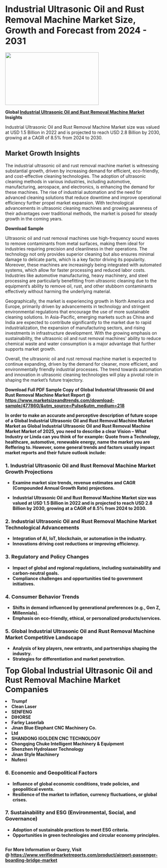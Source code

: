 <H1>Industrial Ultrasonic Oil and Rust Removal Machine Market Size, Growth and Forecast from 2024 - 2031</H1><img class="aligncenter size-medium wp-image-584254" src="https://thirdeyenews.in/wp-content/uploads/2024/09/Global-Market-Research-300x168.jpeg" alt="" width="300" height="168" /><p><strong>Global&nbsp;<a href="https://www.marketsizeandtrends.com/download-sample/477860/&amp;utm_source=Pulse&amp;utm_medium=218">Industrial Ultrasonic Oil and Rust Removal Machine Market</a> Insights</strong></p><p>Industrial Ultrasonic Oil and Rust Removal Machine Market size was valued at USD 1.5 Billion in 2022 and is projected to reach USD 2.8 Billion by 2030, growing at a CAGR of 8.5% from 2024 to 2030.</p><p><h2>Market Growth Insights</h2> <p>The industrial ultrasonic oil and rust removal machine market is witnessing substantial growth, driven by increasing demand for efficient, eco-friendly, and cost-effective cleaning technologies. The adoption of ultrasonic cleaning methods in various industries, including automotive, manufacturing, aerospace, and electronics, is enhancing the demand for these machines. The rise of industrial automation and the need for advanced cleaning solutions that reduce downtime and improve operational efficiency further propel market expansion. With technological advancements in ultrasonic cleaning machines and growing awareness of their advantages over traditional methods, the market is poised for steady growth in the coming years.</p> <p><strong>Download Sample</strong></p> <p>Ultrasonic oil and rust removal machines use high-frequency sound waves to remove contaminants from metal surfaces, making them ideal for industries requiring precision and cleanliness in their operations. The technology not only provides superior cleaning but also ensures minimal damage to delicate parts, which is a key factor driving its popularity. Moreover, these machines are increasingly being integrated with automated systems, which allow for faster processing and reduced labor costs. Industries like automotive manufacturing, heavy machinery, and steel processing are particularly benefitting from ultrasonic cleaning due to the equipment’s ability to remove oil, rust, and other stubborn contaminants effectively without harming the underlying material.</p> <p>Geographically, the market is experiencing growth in North America and Europe, primarily driven by advancements in technology and stringent environmental regulations that encourage the use of more sustainable cleaning solutions. In Asia-Pacific, emerging markets such as China and India are expected to contribute significantly to the market due to rapid industrialization, the expansion of manufacturing sectors, and rising investments in infrastructure development. With the growing emphasis on sustainability, the ultrasonic oil and rust removal machines' ability to reduce chemical waste and water consumption is a major advantage that further supports market growth.</p> <p>Overall, the ultrasonic oil and rust removal machine market is expected to continue expanding, driven by the demand for cleaner, more efficient, and environmentally friendly industrial processes. The trend towards automation and innovation in ultrasonic cleaning technologies will play a pivotal role in shaping the market’s future trajectory.</p> <p><strong></p><p><span class=""><strong>Download Full PDF Sample Copy of Global Industrial Ultrasonic Oil and Rust Removal Machine Market Report</strong> @ <a href="https://www.marketsizeandtrends.com/download-sample/477860/&amp;utm_source=Pulse&amp;utm_medium=218" target="_blank">https://www.marketsizeandtrends.com/download-sample/477860/&amp;utm_source=Pulse&amp;utm_medium=218</a></span></p><p>In order to make an accurate and perceptive description of future scope of a Global&nbsp;Industrial Ultrasonic Oil and Rust Removal Machine Market Market as Global&nbsp;Industrial Ultrasonic Oil and Rust Removal Machine Market Market of 2025, you need to describe a clear Vision &ndash; What Industry or Linda can you think of for example: Quote from a Technology, healthcare, automotive, renewable energy, name the market you are Reffering to. However, some general trends and factors usually impact market reports and their future outlook include:</p><h3>1.&nbsp;<strong>Industrial Ultrasonic Oil and Rust Removal Machine Market Growth Projections</strong></h3><ul><li>Examine market size trends, revenue estimates and CAGR (Compounded Annual Growth Rate) projections.</li><li><p>Industrial Ultrasonic Oil and Rust Removal Machine Market size was valued at USD 1.5 Billion in 2022 and is projected to reach USD 2.8 Billion by 2030, growing at a CAGR of 8.5% from 2024 to 2030.</p></li></ul><h3>2.&nbsp;<strong>Industrial Ultrasonic Oil and Rust Removal Machine Market Technological Advancements</strong></h3><ul><li>Integration of AI, IoT, blockchain, or automation in the industry.</li><li>Innovations driving cost reductions or improving efficiency.</li></ul><h3>3.&nbsp;<strong>Regulatory and Policy Changes</strong></h3><ul><li>Impact of global and regional regulations, including sustainability and carbon-neutral goals.</li><li>Compliance challenges and opportunities tied to government initiatives.</li></ul><h3>4.&nbsp;<strong>Consumer Behavior Trends</strong></h3><ul><li>Shifts in demand influenced by generational preferences (e.g., Gen Z, Millennials).</li><li>Emphasis on eco-friendly, ethical, or personalized products/services.</li></ul><h3>5.&nbsp;<strong>Global Industrial Ultrasonic Oil and Rust Removal Machine Market Competitive Landscape</strong></h3><ul><li>Analysis of key players, new entrants, and partnerships shaping the industry.</li><li>Strategies for differentiation and market penetration.</li></ul><p data-pm-slice="1 1 []"><span style="color: inherit; font-family: inherit; font-size: 25px;">Top Global Industrial Ultrasonic Oil and Rust Removal Machine Market Companies</span></p><div class="" data-test-id=""><p><li>Trumpf</li><li> Clean Laser</li><li> SENFENG</li><li> DIHORSE</li><li> Farley Laserlab</li><li> Jinan Blue Elephant CNC Machinery Co.</li><li>Ltd</li><li> SHANDONG IGOLDEN CNC TECHNOLOGY</li><li> Chongqing Chuke Intelligent Machinery & Equipment</li><li> Shenzhen Hydrolaser Technology</li><li> Jinan Style Machinery</li><li> Nuferci</li></p></div><h3>6.&nbsp;<strong>Economic and Geopolitical Factors</strong></h3><ul><li>Influence of global economic conditions, trade policies, and geopolitical events.</li><li>Resilience of the market to inflation, currency fluctuations, or global crises.</li></ul><h3>7.&nbsp;<strong>Sustainability and ESG (Environmental, Social, and Governance)</strong></h3><ul><li>Adoption of sustainable practices to meet ESG criteria.</li><li>Opportunities in green technologies and circular economy principles.</li></ul><h2><strong style="font-size: 14px;">For More Information or Query, Visit @&nbsp;</strong><a style="background-color: #ffffff; font-size: 14px;" href="https://www.marketsizeandtrends.com/report/industrial-ultrasonic-oil-and-rust-removal-machine-market/" target="_blank">https://www.verifiedmarketreports.com/product/airport-passenger-boarding-bridge-market</a></h2>
